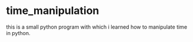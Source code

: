 # time_manipulation
this is a small python program with which i learned how to manipulate time in python.
